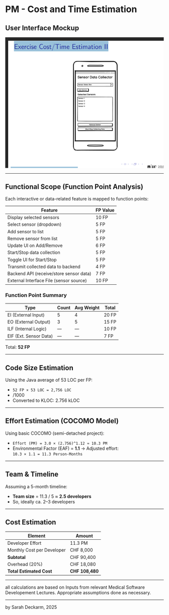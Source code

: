 # PM - Cost and Time Estimation
 
 

## User Interface Mockup
![Sensor Data Collector UI](https://github.com/PixelPhysician/time_cost_estimation/blob/main/Screenshot%20from%202025-06-28%2020-43-37.png)

---

## Functional Scope (Function Point Analysis)

Each interactive or data-related feature is mapped to function points:

| Feature                                | FP Value |
|----------------------------------------|----------|
| Display selected sensors               | 10 FP    |
| Select sensor (dropdown)               | 5 FP     |
| Add sensor to list                     | 5 FP     |
| Remove sensor from list                | 5 FP     |
| Update UI on Add/Remove                | 6 FP     |
| Start/Stop data collection             | 5 FP     |
| Toggle UI for Start/Stop               | 5 FP     |
| Transmit collected data to backend     | 4 FP     |
| Backend API (receive/store sensor data)| 7 FP     |
| External Interface File (sensor source)| 10 FP    |

### Function Point Summary

| Type | Count | Avg Weight | Total |
|------|-------|------------|-------|
| EI (External Input)   | 5     | 4          | 20 FP |
| EO (External Output)  | 3     | 5          | 15 FP |
| ILF (Internal Logic)  | —     | —          | 10 FP |
| EIF (Ext. Sensor Data)| —     | —          | 7 FP  |
Total:  **52 FP** 

---

## Code Size Estimation

Using the Java average of 53 LOC per FP:

- `52 FP × 53 LOC = 2,756 LOC`  
- /1000 
- Converted to KLOC: 2.756 kLOC

---

## Effort Estimation (COCOMO Model)

Using basic COCOMO (semi-detached project):

- `Effort (PM) = 3.0 × (2.756)^1.12 ≈ 10.3 PM`
- Environmental Factor (EAF) = **1.1** → Adjusted effort:  
  `10.3 × 1.1 = 11.3 Person-Months`

---

## Team & Timeline

Assuming a 5-month timeline:

- **Team size** = 11.3 / 5 ≈ **2.5 developers**
- So, ideally ca. 2–3 developers

---

## Cost Estimation

| Element                    | Amount        |
|----------------------------|---------------|
| Developer Effort           | 11.3 PM       |
| Monthly Cost per Developer | CHF 8,000     |
| **Subtotal**               | CHF 90,400    |
| Overhead (20%)             | CHF 18,080    |
| **Total Estimated Cost**   | **CHF 108,480** |

---

all calculations are based on Inputs from relevant Medical Software Developement Lectures. Appropriate assumptions done as necessary. 

---

by Sarah Deckarm, 2025
